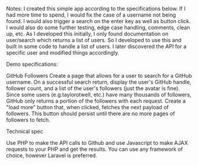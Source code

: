 Notes:
I created this simple app according to the specifications below. If I had more time to spend, I would fix the case of a username not being found. I would also trigger a search on the enter key as well as button click. I would also do some further testing, edge case handling, comments, clean up, etc. As I developed this initially, I only found documentation on user/search which returns a list of users. So I developed to use this and built in some code to handle a list of users. I later discovered the API for a specific user and modified things accordingly.

Demo specifications:

GitHub Followers
Create a page that allows for a user to search for a GitHub username. On a successful search return, display the user's GitHub handle, follower count, and a list of the user's followers (just the avatar is fine). Since some users (e.g.taylorotwell, etc.) have many thousands of followers, GitHub only returns a portion of the followers with each request. Create a "load more" button that, when clicked, fetches the next payload of followers. This button should persist until there are no more pages of followers to fetch.

Technical spec

Use PHP to make the API calls to Github and use Javascript to make AJAX requests to your PHP and get the results. You can use any framework of choice, however Laravel is preferred.
